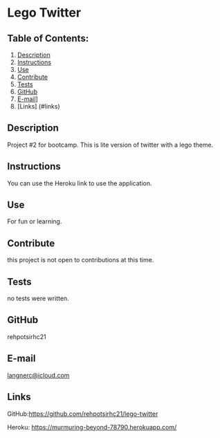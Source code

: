 # Lego Twitter
  ## Table of Contents:
  1. [Description](#description) 
  2. [Instructions](#instructions)
  3. [Use](#use)  
  4. [Contribute](#contribute)
  5. [Tests](#tests)
  6. [GitHub](#github)
  7. [E-mail](#e-mail)]
  8. [Links] (#links)
## Description
Project #2 for bootcamp. This is lite version of twitter with a lego theme. 
## Instructions
You can use the Heroku link to use the application. 
## Use
For fun or learning.
## Contribute
this project is not open to contributions at this time.
## Tests
no tests were written. 

 
## GitHub
rehpotsirhc21
## E-mail
langnerc@icloud.com

## Links
GitHub:https://github.com/rehpotsirhc21/lego-twitter

Heroku: https://murmuring-beyond-78790.herokuapp.com/ 